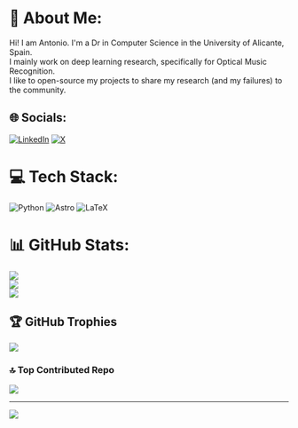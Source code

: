 # 💫 About Me:
Hi! I am Antonio. I'm a Dr in Computer Science in the University of Alicante, Spain.<br>I mainly work on deep learning research, specifically for Optical Music Recognition.<br>I like to open-source my projects to share my research (and my failures) to the community.<br>


## 🌐 Socials:
[![LinkedIn](https://img.shields.io/badge/LinkedIn-%230077B5.svg?logo=linkedin&logoColor=white)](https://linkedin.com/in/antonio-ríos-vila-3b189312b) [![X](https://img.shields.io/badge/X-black.svg?logo=X&logoColor=white)](https://x.com/ariosvila) 

# 💻 Tech Stack:
![Python](https://img.shields.io/badge/python-3670A0?style=for-the-badge&logo=python&logoColor=ffdd54) ![Astro](https://img.shields.io/badge/astro-%232C2052.svg?style=for-the-badge&logo=astro&logoColor=white) ![LaTeX](https://img.shields.io/badge/latex-%23008080.svg?style=for-the-badge&logo=latex&logoColor=white)
# 📊 GitHub Stats:
![](https://github-readme-stats.vercel.app/api?username=antoniorv6&theme=tokyonight&hide_border=false&include_all_commits=false&count_private=false)<br/>
![](https://github-readme-streak-stats.herokuapp.com/?user=antoniorv6&theme=tokyonight&hide_border=false)<br/>
![](https://github-readme-stats.vercel.app/api/top-langs/?username=antoniorv6&theme=tokyonight&hide_border=false&include_all_commits=false&count_private=false&layout=compact)

## 🏆 GitHub Trophies
![](https://github-profile-trophy.vercel.app/?username=antoniorv6&theme=blue-green&no-frame=false&no-bg=true&margin-w=4)

### 🔝 Top Contributed Repo
![](https://github-contributor-stats.vercel.app/api?username=antoniorv6&limit=5&theme=blue-green&combine_all_yearly_contributions=true)

---
[![](https://visitcount.itsvg.in/api?id=antoniorv6&icon=0&color=0)](https://visitcount.itsvg.in)

<!-- Proudly created with GPRM ( https://gprm.itsvg.in ) -->
